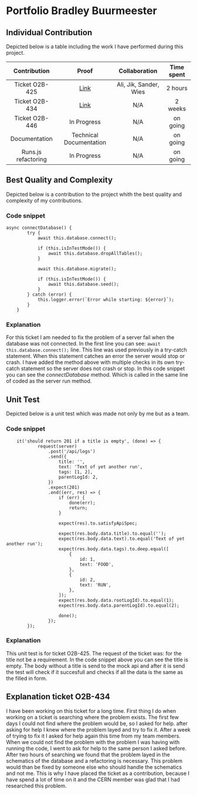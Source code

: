 # Portfolio Bradley Buurmeester

## Individual Contribution
Depicted below is a table including the work I have performed during this project. 

| Contribution   | Proof                                                        | Collaboration         | Time spent |
|:--------------:|:------------------------------------------------------------:|:---------------------:|:----------:|
| Ticket O2B-425 | [Link](https://github.com/AliceO2Group/Bookkeeping/pull/441) | Ali, Jik, Sander, Wies| 2 hours    |
| Ticket O2B-434 | [Link](#explaination-ticket-o2b-434)                         | N/A                   | 2 weeks    |
| Ticket O2B-446 | In Progress                                                  | N/A                   | on going   |
| Documentation  | Technical Documentation                                      | N/A                   | on going   |
| Runs.js refactoring | In Progress                                             | N/A                   | on going   |

## Best Quality and Complexity
Depicted below is a contribution to the project whith the best quality and complexity of my contributions. 

### Code snippet
```
async connectDatabase() {
        try {
            await this.database.connect();

            if (this.isInTestMode()) {
                await this.database.dropAllTables();
            }

            await this.database.migrate();

            if (this.isInTestMode()) {
                await this.database.seed();
            }
        } catch (error) {
            this.logger.error(`Error while starting: ${error}`);
        }
    }
```
### Explanation
For this ticket I am needed to fix the problem of a server fail when the database was not connected. In the first line you can see: `await this.database.connect();` line.
This line was used previously in a try-catch statement. When this statement catches an error the server would stop or crash. I have added the method above with multiple
checks in its own try-catch statement so the server does not crash or stop. In this code snippet you can see the *connectDatabase* method. Which is called in the same line
of coded as the server run method.

## Unit Test
Depicted below is a unit test which was made not only by me but as a team.

### Code snippet

```
    it('should return 201 if a title is empty', (done) => {
            request(server)
                .post('/api/logs')
                .send({
                    title: '',
                    text: 'Text of yet another run',
                    tags: [1, 2],
                    parentLogId: 2,
                })
                .expect(201)
                .end((err, res) => {
                    if (err) {
                        done(err);
                        return;
                    }

                    expect(res).to.satisfyApiSpec;

                    expect(res.body.data.title).to.equal('');
                    expect(res.body.data.text).to.equal('Text of yet another run');
                    expect(res.body.data.tags).to.deep.equal([
                        {
                            id: 1,
                            text: 'FOOD',
                        },
                        {
                            id: 2,
                            text: 'RUN',
                        },
                    ]);
                    expect(res.body.data.rootLogId).to.equal(1);
                    expect(res.body.data.parentLogId).to.equal(2);

                    done();
                });
        });
```
### Explanation
This unit test is for ticket O2B-425. The request of the ticket was: for the title not be a requirement. In the code snippet above you can see the title is empty. The body without a title is send to the mock api
and after it is send the test will check if it succesfull and checks if all the data is the same as the filled in form.

## Explanation ticket O2B-434
I have been working on this ticket for a long time. First thing I do when working on a ticket is searching where the problem exists. The first few days I could not find where the problem would be, so I asked for help. after asking for help I knew where the problem layed and try to fix it. After a week of trying to fix it I asked for help again this time from my team members. When we could not find the problem with the problem I was having with running the code, I went to ask for help to the same person I asked before. After two hours of searching we found that the problem layed in the schematics of the database and a refactoring is necessary. This problem would than be fixed by someone else who should handle the schematics and not me. This is why I have placed the ticket as a contribution, because I have spend a lot of time on it and the CERN member was glad that I had researched this problem.
